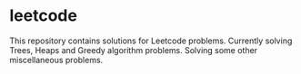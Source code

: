 # leetcode
This repository contains solutions for Leetcode problems.
Currently solving Trees, Heaps and Greedy algorithm problems.
Solving some other miscellaneous problems.